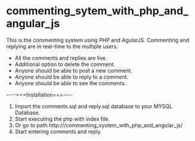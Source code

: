 # commenting_sytem_with_php_and_angular_js
This is the commenting system using PHP and AgularJS. Commenting and replying are in real-time to the multiple users.

* All the comments and replies are live.
* Additional option to delete the comment.
* Anyone should be able to post a new comment.
* Anyone should be able to reply to a comment.
* Anyone should be able to see the comments.

----===Installation===----
1. Import the comments.sql and reply.sql database to your MYSQL Database.
2. Start executing the php with index file.
3. Or go to path http://<your-host>/commenting_system_with_php_and_angular_js/
4. Start entering comments and reply.
